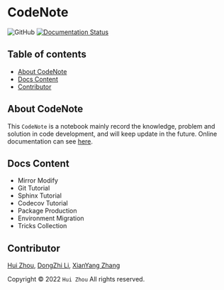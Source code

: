 # CodeNote

![GitHub](https://img.shields.io/github/license/Rasic2/CodeNote)
[![Documentation Status](https://readthedocs.org/projects/codenote/badge/?version=latest)](https://codenote.readthedocs.io/en/latest/?badge=latest)

## Table of contents

- [About CodeNote](#about-codenote)
- [Docs Content](#docs-content)
- [Contributor](#contributor)

## About CodeNote

This `CodeNote` is a notebook mainly record the knowledge, problem and solution in code development, and will keep update in the future. Online documentation can see [here](https://codenote.readthedocs.io/en/latest/index.html).

## Docs Content

- Mirror Modify
- Git Tutorial
- Sphinx Tutorial
- Codecov Tutorial
- Package Production
- Environment Migration
- Tricks Collection

## Contributor

[Hui Zhou](https://github.com/Rasic2), [DongZhi Li](https://github.com/kealdoom), [XianYang Zhang](https://github.com/mastreina)

Copyright © 2022 `Hui Zhou` All rights reserved.
